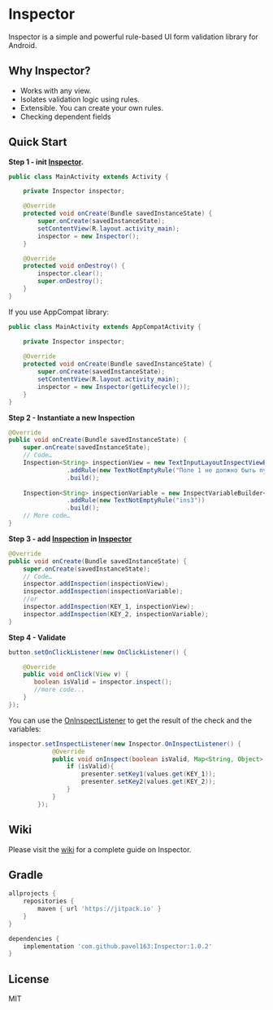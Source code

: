 # Inspector

Inspector is a simple and powerful rule-based UI form validation library for Android.

Why Inspector?
---------------------

 - Works with any view.
 - Isolates validation logic using rules.
 - Extensible. You can create your own rules.
 - Checking dependent fields

Quick Start
-----------
**Step 1 - init [Inspector].**
```java
public class MainActivity extends Activity {

    private Inspector inspector;

    @Override
    protected void onCreate(Bundle savedInstanceState) {
        super.onCreate(savedInstanceState);
        setContentView(R.layout.activity_main);
        inspector = new Inspector();
    }

    @Override
    protected void onDestroy() {
        inspector.clear();
        super.onDestroy();
    }
}
```
If you use AppCompat library:
```java
public class MainActivity extends AppCompatActivity {

    private Inspector inspector;
    
    @Override
    protected void onCreate(Bundle savedInstanceState) {
        super.onCreate(savedInstanceState);
        setContentView(R.layout.activity_main);
        inspector = new Inspector(getLifecycle());
    }
}
```

**Step 2 - Instantiate a new Inspection**
```java
@Override
public void onCreate(Bundle savedInstanceState) {
    super.onCreate(savedInstanceState);
    // Code…
    Inspection<String> inspectionView = new TextInputLayoutInspectViewBuilder(til1)
                .addRule(new TextNotEmptyRule("Поле 1 не должно быть пустым"))
                .build();
                
    Inspection<String> inspectionVariable = new InspectVariableBuilder<>("ss")
                .addRule(new TextNotEmptyRule("ins3"))
                .build();
    // More code…
}
```

**Step 3 - add [Inspection] in [Inspector]**
```java
@Override
public void onCreate(Bundle savedInstanceState) {
    super.onCreate(savedInstanceState);
    // Code…
    inspector.addInspection(inspectionView);
    inspector.addInspection(inspectionVariable);
    //or
    inspector.addInspection(KEY_1, inspectionView);
    inspector.addInspection(KEY_2, inspectionVariable);
}
```

**Step 4 - Validate**
```java
button.setOnClickListener(new OnClickListener() {

    @Override
    public void onClick(View v) {
       boolean isValid = inspector.inspect();
       //more code...
    }
});
```
You can use the [OnInspectListener] to get the result of the check and the variables:
```java
inspector.setInspectListener(new Inspector.OnInspectListener() {
            @Override
            public void onInspect(boolean isValid, Map<String, Object> values) {
                if (isValid){
                    presenter.setKey1(values.get(KEY_1));
                    presenter.setKey2(values.get(KEY_2));
                }
            }
        });
```
Wiki
---------------------
Please visit the [wiki] for a complete guide on Inspector.

## Gradle

```gradle
allprojects {
    repositories {
        maven { url 'https://jitpack.io' }
    }
}
```

```gradle
dependencies {
    implementation 'com.github.pavel163:Inspector:1.0.2'
}
```

## License
MIT

[Inspector]: https://github.com/pavel163/Inspector/blob/master/library/src/main/java/com/ebr163/inspector/Inspector.java
[OnInspectListener]: https://github.com/pavel163/Inspector/blob/master/library/src/main/java/com/ebr163/inspector/Inspector.java
[Inspection]: https://github.com/pavel163/Inspector/blob/master/library/src/main/java/com/ebr163/inspector/Inspection.java
[wiki]: https://github.com/pavel163/Inspector/wiki
